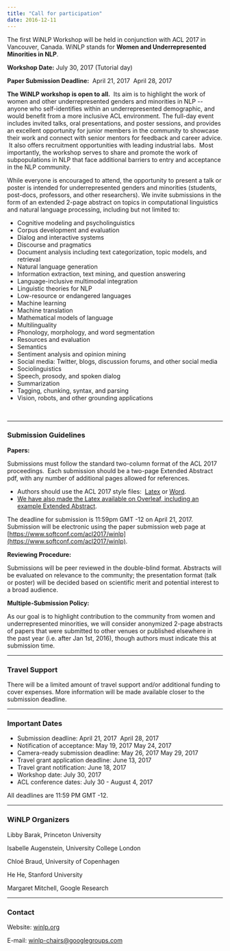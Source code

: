 ```yaml
---
title: "Call for participation"
date: 2016-12-11
---
```


The first WiNLP Workshop will be held in conjunction with ACL 2017 in Vancouver, Canada. WiNLP stands for **Women and Underrepresented Minorities in NLP**.

**Workshop Date:** July 30, 2017 (Tutorial day)

**Paper Submission Deadline:**  April 21, 2017  April 28, 2017

**The WiNLP workshop is open to all.**  Its aim is to highlight the work of women and other underrepresented genders and minorities in NLP -- anyone who self-identifies within an underrepresented demographic, and would benefit from a more inclusive ACL environment. The full-day event includes invited talks, oral presentations, and poster sessions, and provides an excellent opportunity for junior members in the community to showcase their work and connect with senior mentors for feedback and career advice.  It also offers recruitment opportunities with leading industrial labs.  Most importantly, the workshop serves to share and promote the work of subpopulations in NLP that face additional barriers to entry and acceptance in the NLP community.

While everyone is encouraged to attend, the opportunity to present a talk or poster is intended for underrepresented genders and minorities (students, post-docs, professors, and other researchers). We invite submissions in the form of an extended 2-page abstract on topics in computational linguistics and natural language processing, including but not limited to:

- Cognitive modeling and psycholinguistics
- Corpus development and evaluation
- Dialog and interactive systems
- Discourse and pragmatics
- Document analysis including text categorization, topic models, and retrieval
- Natural language generation
- Information extraction, text mining, and question answering
- Language-inclusive multimodal integration
- Linguistic theories for NLP
- Low-resource or endangered languages
- Machine learning
- Machine translation
- Mathematical models of language
- Multilinguality
- Phonology, morphology, and word segmentation
- Resources and evaluation
- Semantics
- Sentiment analysis and opinion mining
- Social media: Twitter, blogs, discussion forums, and other social media
- Sociolinguistics
- Speech, prosody, and spoken dialog
- Summarization
- Tagging, chunking, syntax, and parsing
- Vision, robots, and other grounding applications

 

* * *

### Submission Guidelines

**Papers:**

Submissions must follow the standard two-column format of the ACL 2017 proceedings.  Each submission should be a two-page Extended Abstract pdf, with any number of additional pages allowed for references.

- Authors should use the ACL 2017 style files:  [Latex](http://acl2017.org/downloads/acl17-latex.zip) or [Word](http://acl2017.org/downloads/acl17-word.zip).
- [We have also made the Latex available on Overleaf, including an example Extended Abstract](https://www.overleaf.com/read/zdnchjnsfmmm).

The deadline for submission is 11:59pm GMT -12 on April 21, 2017. Submission will be electronic using the paper submission web page at [https://www.softconf.com/acl2017/winlp](https://www.softconf.com/acl2017/winlp).

**Reviewing Procedure:**

Submissions will be peer reviewed in the double-blind format. Abstracts will be evaluated on relevance to the community; the presentation format (talk or poster) will be decided based on scientific merit and potential interest to a broad audience.

**Multiple-Submission Policy:**

As our goal is to highlight contribution to the community from women and underrepresented minorities, we will consider anonymized 2-page abstracts of papers that were submitted to other venues or published elsewhere in the past year (i.e. after Jan 1st, 2016), though authors must indicate this at submission time.

* * *

### Travel Support

There will be a limited amount of travel support and/or additional funding to cover expenses. More information will be made available closer to the submission deadline.

* * *

### Important Dates

- Submission deadline: April 21, 2017  April 28, 2017
- Notification of acceptance: May 19, 2017 May 24, 2017
- Camera-ready submission deadline: May 26, 2017 May 29, 2017
- Travel grant application deadline: June 13, 2017
- Travel grant notification: June 18, 2017
- Workshop date: July 30, 2017
- ACL conference dates: July 30 - August 4, 2017

All deadlines are 11:59 PM GMT -12.

* * *

### WiNLP Organizers

Libby Barak, Princeton University

Isabelle Augenstein, University College London

Chloé Braud, University of Copenhagen

He He, Stanford University

Margaret Mitchell, Google Research

* * *

### Contact

Website: [winlp.org](http://winlp.org)

E-mail: [winlp-chairs@googlegroups.com](mailto:winlp-chairs@googlegroups.com)
